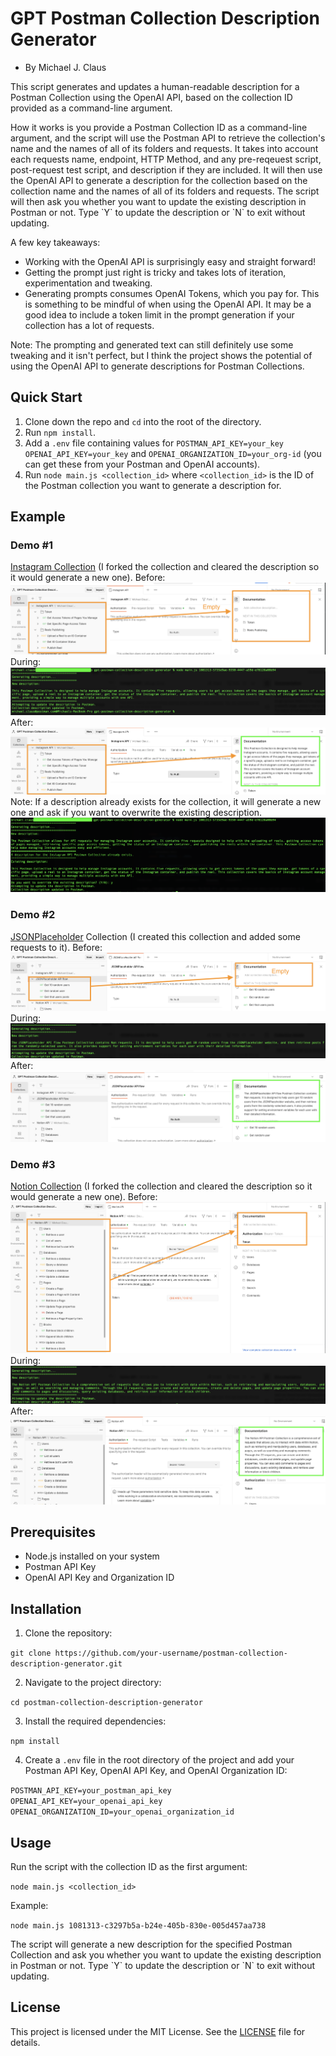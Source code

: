 # GPT Postman Collection Description Generator
- By Michael J. Claus

This script generates and updates a human-readable description for a Postman Collection using the OpenAI API, based on the collection ID provided as a command-line argument.

How it works is you provide a Postman Collection ID as a command-line argument, and the script will use the Postman API to retrieve the collection's name and the names of all of its folders and requests.  It takes into account each requests name, endpoint, HTTP Method, and any pre-reqeuest script, post-request test script, and description if they are included. It will then use the OpenAI API to generate a description for the collection based on the collection name and the names of all of its folders and requests. The script will then ask you whether you want to update the existing description in Postman or not. Type \`Y\` to update the description or \`N\` to exit without updating.

A few key takeaways:
- Working with the OpenAI API is surprisingly easy and straight forward!
- Getting the prompt just right is tricky and takes lots of iteration, experimentation and tweaking.
- Generating prompts consumes OpenAI Tokens, which you pay for.  This is something to be mindful of when using the OpenAI API.  It may be a good idea to include a token limit in the prompt generation if your collection has a lot of requests.

Note: The prompting and generated text can still definitely use some tweaking and it isn't perfect, but I think the project shows the potential of using the OpenAI API to generate descriptions for Postman Collections.

## Quick Start

1. Clone down the repo and `cd` into the root of the directory.
2. Run `npm install`.  
3. Add a `.env` file containing values for `POSTMAN_API_KEY=your_key` `OPENAI_API_KEY=your_key` and `OPENAI_ORGANIZATION_ID=your_org-id` (you can get these from your Postman and OpenAI accounts).
4. Run `node main.js <collection_id>` where `<collection_id>` is the ID of the Postman collection you want to generate a description for.

## Example

### Demo #1

[Instagram Collection]('https://www.postman.com/meta/workspace/instagram/collection/23987686-9386f468-7714-490f-9bfc-9442db5c8f00?ctx=documentation') (I forked the collection and cleared the description so it would generate a new one).
Before:
<img src="README/ig-collection-wo-description.png">
During:
<img src="README/ig-collection-terminal.png">
After:
<img src="README/ig-collection-w-description.png">
Note: If a description already exists for the collection, it will generate a new one and ask if you want to overwrite the existing description.
<img src="README/ig-collection-terminal-overwrite.png">

### Demo #2

[JSONPlaceholder]('https://jsonplaceholder.typicode.com/') Collection (I created this collection and added some requests to it).
Before:
<img src="README/JSONPlaceholder-collection-wo-description.png">
During:
<img src="README/JSONPlaceholder-collection-terminal.png">
After:
<img src="README/JSONPlaceholder-collection-w-description.png">

### Demo #3

[Notion Collection]('https://www.postman.com/notionhq/workspace/notion-s-api-workspace/collection/15568543-d990f9b7-98d3-47d3-9131-4866ab9c6df2?ctx=documentation') (I forked the collection and cleared the description so it would generate a new one).
Before:
<img src="README/notion-collection-wo-description.png">
During:
<img src="README/notion-collection-terminal.png">
After:
<img src="README/notion-collection-w-description.png">


## Prerequisites

- Node.js installed on your system
- Postman API Key
- OpenAI API Key and Organization ID

## Installation

1. Clone the repository:


`git clone https://github.com/your-username/postman-collection-description-generator.git`

2. Navigate to the project directory:


`cd postman-collection-description-generator`


3. Install the required dependencies:


`npm install`

4. Create a `.env` file in the root directory of the project and add your Postman API Key, OpenAI API Key, and OpenAI Organization ID:


`POSTMAN_API_KEY=your_postman_api_key`
`OPENAI_API_KEY=your_openai_api_key`
`OPENAI_ORGANIZATION_ID=your_openai_organization_id`


## Usage

Run the script with the collection ID as the first argument:


`node main.js <collection_id>`

Example:


`node main.js 1081313-c3297b5a-b24e-405b-830e-005d457aa738`


The script will generate a new description for the specified Postman Collection and ask you whether you want to update the existing description in Postman or not. Type \`Y\` to update the description or \`N\` to exit without updating.

## License

This project is licensed under the MIT License. See the [LICENSE](LICENSE) file for details.
